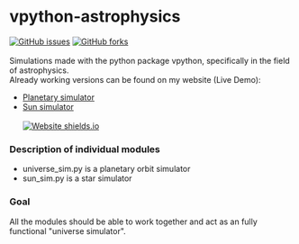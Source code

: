# vpython-astrophysics
[![GitHub issues](https://img.shields.io/github/issues/larsfriese/vpython-astrophysics.svg)](https://GitHub.com/larsfriese/vpython-astrophysics/issues/) [![GitHub forks](https://img.shields.io/github/forks/larsfriese/vpython-astrophysics.svg?style=social&label=Fork&maxAge=2592000)](https://GitHub.com/larsfriese/vpython-astrophysics/network/)<br><br>
Simulations made with the python package vpython, specifically in the field of astrophysics.<br>
Already working versions can be found on my website (Live Demo):
- [Planetary simulator](https://bloglink.eu/sim/universe)
- [Sun simulator](https://bloglink.eu/sim/sun)
<br><br>[![Website shields.io](https://img.shields.io/website-up-down-green-red/http/shields.io.svg)](http://shields.io/)

### Description of individual modules

- universe_sim.py is a planetary orbit simulator
- sun_sim.py is a star simulator

### Goal

All the modules should be able to work together and act as an fully functional "universe simulator".
